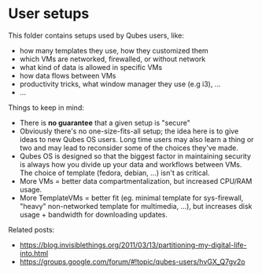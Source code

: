 User setups
===========

This folder contains setups used by Qubes users, like:

- how many templates they use, how they customized them
- which VMs are networked, firewalled, or without network
- what kind of data is allowed in specific VMs
- how data flows between VMs
- productivity tricks, what window manager they use (e.g i3), ...
- ...

Things to keep in mind:

- There is **no guarantee** that a given setup is "secure"
- Obviously there's no one-size-fits-all setup; the idea here is to give ideas to new Qubes OS users. Long time users may also learn a thing or two and may lead to reconsider some of the choices they've made.
- Qubes OS is designed so that the biggest factor in maintaining security is always how you divide up your data and workflows between VMs. The choice of template (fedora, debian, ...) isn't as critical.
- More VMs = better data compartmentalization, but increased CPU/RAM usage.
- More TemplateVMs = better fit (eg. minimal template for sys-firewall, "heavy" non-networked template for multimedia, ...), but increases disk usage + bandwidth for downloading updates.

Related posts:
- https://blog.invisiblethings.org/2011/03/13/partitioning-my-digital-life-into.html
- https://groups.google.com/forum/#!topic/qubes-users/hvGX_Q7gv2o

